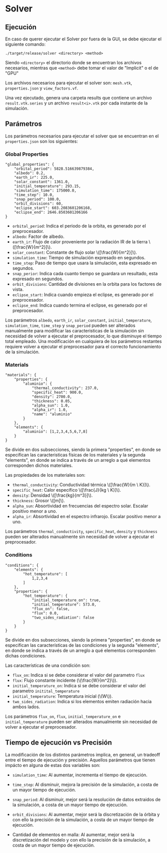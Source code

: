 # Solver

## Ejecución

En caso de querer ejecutar el Solver por fuera de la GUI, se debe ejecutar el siguiente comando:

```
./target/release/solver <directory> <method>
```

Siendo `<directory>` el directorio donde se encuentran los archivos necesarios, mientras que `<method>` debe tomar el valor de "Implicit" o el de "GPU"

Los archivos necesarios para ejecutar el solver son: `mesh.vtk`, `properties.json` y `view_factors.vf`.

Una vez ejecutado, genera una carpeta results que contiene un archivo `result.vtk.series` y un archivo `result<i>.vtk` por cada instante de la simulación.

## Parámetros

Los parámetros necesarios para ejecutar el solver que se encuentran en el `properties.json` son los siguientes:

### Global Properties

```
"global_properties": {
    "orbital_period": 5828.516639879384,
    "albedo": 0.2,
    "earth_ir": 225.0,
    "solar_constant": 1361.0,
    "initial_temperature": 293.15,
    "simulation_time": 175000.0,
    "time_step": 10.0,
    "snap_period": 100.0,
    "orbit_divisions": 60,
    "eclipse_start": 603.2083601206168,
    "eclipse_end": 2646.8503601206166
}
```

- `orbital_period`: Indica el periodo de la orbita, es generado por el preprocesador.
- `albedo`: Factor de albedo.
- `earth_ir`: Flujo de calor proveniente por la radiación IR de la tierra \\([\frac{W}{m^2}]\\).
- `solar_constant`: Constante de flujo solar \\([\frac{W}{m^2}]\\).
- `simulation_time`: Tiempo de simulación expresado en segundos.
- `time_step`: Paso de tiempo que usara la simulación, esta expresado en segundos.
- `snap_perior`: Indica cada cuanto tiempo se guardara un resultado, esta expresado en segundos.
- `orbit_divisions`: Cantidad de divisiones en la orbita para los factores de vista.
- `eclipse_start`: Indica cuando empieza el eclipse, es generado por el preprocesador.
- `eclipse_end`: Indica cuando termina el eclipse, es generado por el preprocesador.


Los parámetros `albedo`, `earth_ir`, `solar_constant`, `initial_temperature`, `simulation_time`, `time_step` y `snap_period` pueden ser alterados manualmente para 
modificar las caracteristicas de la simulación sin necesidad de volver a ejecutar el preprocesador, lo que disminuye el tiempo total empleado. 
Una modificación en cualquiera de los parámetros restantes requiere volver a ejecutar el preprocesador para el correcto funcionamiento de la simulación.


### Materials

```
"materials": {
    "properties": {
        "aluminio": {
            "thermal_conductivity": 237.0,
            "specific_heat": 900.0,
            "density": 2700.0,
            "thickness": 0.05,
            "alpha_sun": 1.0,
            "alpha_ir": 1.0,
            "name": "aluminio"
        }
    },
    "elements": {
        "aluminio": [1,2,3,4,5,6,7,8]
    }
}
```

Se divide en dos subsecciones, siendo la primera "properties", en donde se especifican las caracteristicas físicas de los materiales y la segunda "elements", en donde se indica a través de un arreglo a qué elementos corresponden dichos materiales.

Las propiedades de los materiales son:

- `thermal_conductivity`: Conductividad térmica \\([\frac{W}{m \ K}]\\).
- `specific_heat`: Calor específico \\([\frac{J}{kg \ K}]\\).
- `density`: Densidad \\([\frac{kg}{m^3}]\\).
- `thickness`: Grosor \\([m]\\).
- `alpha_sun`: Absortividad en frecuencias del espectro solar. Escalar positivo menor a uno.
- `alpha_ir`: Absortividad en el espectro infrarojo. Escalar positivo menor a uno.


Los parámetros `thermal_conductivity`, `specific_heat`, `density` y `thickness` pueden ser alterados manualmente sin necesidad de volver a ejecutar el preprocesador. 


### Conditions

```
"conditions": {
    "elements": {
        "hot_temperature": [
            1,2,3,4
        ]
    },
    "properties": {
        "hot_temperature": {
            "initial_temperature_on": true,
            "initial_temperature": 573.0,
            "flux_on": false,
            "flux": 0.0,
            "two_sides_radiation": false
        }
    }
}
```

Se divide en dos subsecciones, siendo la primera "properties", en donde se especifican las características de las condiciones y la segunda "elements", en donde se indica a través de un arreglo a qué elementos corresponden dichas condiciones.

Las características de una condición son:

- `flux_on`: Indica si se debe considerar el valor del parametro `flux`
- `flux`: Flujo constante incidente (\\(\frac{W}{m^2}\\)).
- `initial_temperature_on`: Indica si se debe considerar el valor del parametro `initital_temperature`
- `initial_temperature`: Temperatura inicial (\\(W\\)).
- `two_sides_radiation`: Indica si los elementos emiten radiación hacia ambos lados.

Los parámetros `flux_on`, `flux`, `initial_temperature_on` e `initial_temperature` pueden ser alterados manualmente sin necesidad de volver a ejecutar el preprocesador. 

## Tiempo de ejecución vs Precisión

La modificación de los distintos parámetros implica, en general, un tradeoff entre el tiempo de ejecución y precisión. Aquellos parámetros que tienen impácto en alguna de estas dos variables son:

- `simulation_time`: Al aumentar, incrementa el tiempo de ejecución.

- `time_step`: Al disminuir, mejora la precisión de la simulación,  a costa de un mayor tiempo de ejecución.

- `snap_period`: Al disminuir, mejor será la resolución de datos extraidos de la simulación, a costa de un mayor tiempo de ejecución.

- `orbit_divisions`: Al aumentar, mejor será la discretización de la órbita y con ello la precisión de la simulación, a costa de un mayor tiempo de ejecución.

- Cantidad de elementos en malla: Al aumentar, mejor será la discretización del modelo y con ello la precisión de la simulación, a costa de un mayor tiempo de ejecución.

